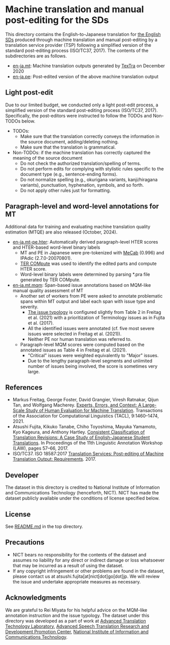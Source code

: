 # Machine translation and manual post-editing for the SDs

This directory contains the English-to-Japanese translation for [the English SDs](../source-document) produced through machine translation and manual post-editing by a translation service provider (TSP) following a simplified version of the standard post-editing process (ISO/TC37, 2017).  The contents of the subdirectories are as follows.

* [en-ja.mt](en-ja.mt): Machine translation outputs generated by [TexTra](https://mt-auto-minhon-mlt.ucri.jgn-x.jp/) on December 2020
* [en-ja.pe](en-ja.pe): Post-edited version of the above machine translation output

## Light post-edit

Due to our limited budget, we conducted only a light post-edit process, a simplified version of the standard post-editing process (ISO/TC37, 2017).  Specifically, the post-editors were instructed to follow the TODOs and Non-TODOs below.

* TODOs:
    * Make sure that the translation correctly conveys the information in the source document, adding/deleting nothing.
    * Make sure that the translation is grammatical.
* Non-TODOs: if the machine translation has correctly captured the meaning of the source document
    * Do not check the authorized translation/spelling of terms.
    * Do not perform edits for complying with stylistic rules specific to the document type (e.g., sentence-ending forms).
    * Do not normalize spelling (e.g., okurigana variants, kanji/hiragana variants), punctuation, hyphenation, symbols, and so forth.
    * Do not apply other rules just for formatting.

## Paragraph-level and word-level annotations for MT

Additional data for training and evaluating machine translation quality estimation (MTQE) are also released (October, 2024).

* [en-ja.mt-pe.hter](en-ja.mt-pe.hter): Automatically derived paragraph-level HTER scores and HTER-based word-level binary labels
    * MT and PE in Japanese were pre-tokenized with [MeCab](https://taku910.github.io/mecab/) (0.996) and IPAdic (2.7.0-20070801).
    * [TER COMpute](https://www.cs.umd.edu/~snover/tercom) was used to identify the edited parts and compute HTER score.
    * Word-level binary labels were determined by parsing *.pra file generated by TER COMpute.
* [en-ja.mt.mqm](en-ja.mt.mqm): Span-based issue annotations based on MQM-like manual quality assessment of MT
    * Another set of workers from PE were asked to annotate problematic spans within MT output and label each span with issue type and severity.
        * [The issue typology](fujita-issue-typology-ja.pdf) is configured slightly from Table 2 in Freitag et al. (2021) with a prioritization of Terminology issues as in Fujita et al. (2017).
        * All the identified issues were annotated (cf. five most severe issues were selected in Freitag et al. (2021)).
        * Neither PE nor human translation was referred to.
    * Paragraph-level MQM scores were computed based on the annotated issues as Table 4 in Freitag et al. (2021).
        * "Critical" issues were weighted equivalently to "Major" issues.
        * Due to the lengthy paragraph-level segments and unlimited number of issues being involved, the score is sometimes very large.

## References

* Markus Freitag, George Foster, David Grangier, Viresh Ratnakar, Qijun Tan, and Wolfgang Macherey. [Experts, Errors, and Context: A Large-Scale Study of Human Evaluation for Machine Translation](https://aclanthology.org/2021.tacl-1.87/). Transactions of the Association for Computational Linguistics (TACL), 9:1460–1474, 2021.
* Atsushi Fujita, Kikuko Tanabe, Chiho Toyoshima, Mayuka Yamamoto, Kyo Kageura, and Anthony Hartley. [Consistent Classification of Translation Revisions: A Case Study of English-Japanese Student Translations](https://aclanthology.org/W17-0807/). In Proceedings of the 11th Linguistic Annotation Workshop (LAW), pages 57–66, 2017.
* ISO/TC37. ISO 18587:2017 [Translation Services: Post-editing of Machine Translation Output: Requirements](https://iso.org/standard/62970.html). 2017.

## Developer

The dataset in this directory is credited to National Institute of Information and Communications Technology (henceforth, NICT).  NICT has made the dataset publicly available under the conditions of license specified below.

## License

See [README.md](../README.md) in the top directory.

## Precautions

* NICT bears no responsibility for the contents of the dataset and assumes no liability for any direct or indirect damage or loss whatsoever that may be incurred as a result of using the dataset.
* If any copyright infringement or other problems are found in the dataset, please contact us at atsushi.fujita[at]nict[dot]go[dot]jp. We will review the issue and undertake appropriate measures as necessary.

## Acknowledgments

We are grateful to Rei Miyata for his helpful advice on the MQM-like annotation instruction and the issue typology.
The dataset under this directory was developed as a part of work at [Advanced Translation Technology Laboratory](https://att-astrec.nict.go.jp/), [Advanced Speech Translation Research and Development Promotion Center](https://astrec.nict.go.jp/), [National Institute of Information and Communications Technology](https://www.nict.go.jp/en/).
